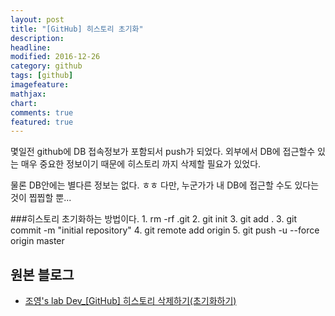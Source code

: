 ```yaml
---
layout: post
title: "[GitHub] 히스토리 초기화"
description: 
headline: 
modified: 2016-12-26
category: github
tags: [github]
imagefeature: 
mathjax: 
chart: 
comments: true
featured: true
---
```

몇일전 github에 DB 접속정보가 포함되서 push가 되었다. 외부에서 DB에 접근할수 있는 매우 중요한 정보이기 때문에 히스토리 까지 삭제할 필요가 있었다. 
 
물론 DB안에는 별다른 정보는 없다. ㅎㅎ 다만, 누군가가 내 DB에 접근할 수도 있다는 것이 찝찝할 뿐...
 
###히스토리 초기화하는 방법이다. 
    1. rm -rf .git
    2. git init
    3. git add .
    3. git commit -m "initial repository"
    4. git remote add origin <github-url>
    5. git push -u --force origin master
## 원본 블로그
* [조영's lab Dev_[GitHub] 히스토리 삭제하기(초기화하기)](http://balhae79.tistory.com/358/)